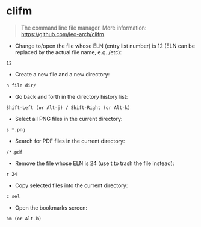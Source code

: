 # clifm

> The command line file manager.
> More information: <https://github.com/leo-arch/clifm>.

- Change to/open the file whose ELN (entry list number) is 12 (ELN can be replaced by the actual file name, e.g. /etc):

`12`

- Create a new file and a new directory:

`n file dir/`

- Go back and forth in the directory history list:

`Shift-Left (or Alt-j) / Shift-Right (or Alt-k)`

- Select all PNG files in the current directory:

`s *.png`

- Search for PDF files in the current directory:

`/*.pdf`

- Remove the file whose ELN is 24 (use t to trash the file instead):

`r 24`

- Copy selected files into the current directory:

`c sel`

- Open the bookmarks screen:

`bm (or Alt-b)`
